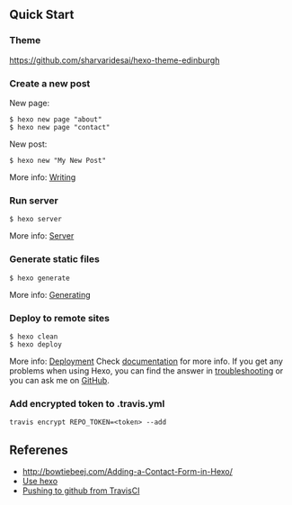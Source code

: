 ## Quick Start

### Theme

https://github.com/sharvaridesai/hexo-theme-edinburgh


### Create a new post

New page:

    $ hexo new page "about"
    $ hexo new page "contact"

New post:

    $ hexo new "My New Post"

More info: [Writing](https://hexo.io/docs/writing.html)

### Run server

    $ hexo server

More info: [Server](https://hexo.io/docs/server.html)

### Generate static files

    $ hexo generate

More info: [Generating](https://hexo.io/docs/generating.html)

### Deploy to remote sites

    $ hexo clean
    $ hexo deploy


More info: [Deployment](https://hexo.io/docs/deployment.html)
Check [documentation](https://hexo.io/docs/) for more info. If you get any problems when using Hexo, you can find the answer in [troubleshooting](https://hexo.io/docs/troubleshooting.html) or you can ask me on [GitHub](https://github.com/hexojs/hexo/issues).


### Add encrypted token to .travis.yml

    travis encrypt REPO_TOKEN=<token> --add


## Referenes

* http://bowtiebeej.com/Adding-a-Contact-Form-in-Hexo/
* [Use hexo](https://gist.github.com/btfak/18938572f5df000ebe06fbd1872e4e39)
* [Pushing to github from TravisCI](https://gist.github.com/willprice/e07efd73fb7f13f917ea)
